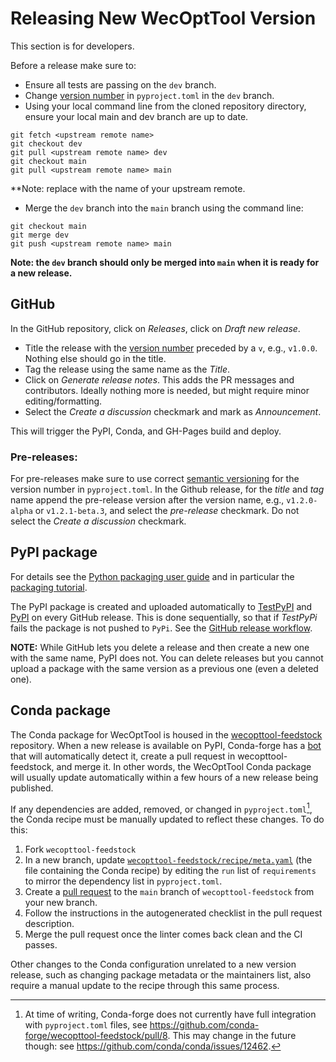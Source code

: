 # Releasing New WecOptTool Version
This section is for developers.

Before a release make sure to:

* Ensure all tests are passing on the `dev` branch.
* Change [version number](https://semver.org/) in `pyproject.toml` in the `dev` branch.
* Using your local command line from the cloned repository directory, ensure your local main and dev branch are up to date.
```
git fetch <upstream remote name>
git checkout dev
git pull <upstream remote name> dev
git checkout main
git pull <upstream remote name> main
```
**Note: replace <upstream remote name> with the name of your upstream remote.
* Merge the `dev` branch into the `main` branch using the command line:
```
git checkout main
git merge dev
git push <upstream remote name> main
```
**Note: the `dev` branch should only be merged into `main` when it is ready for a new release.**

## GitHub
In the GitHub repository, click on *Releases*, click on *Draft new release*.

* Title the release with the [version number](https://semver.org/) preceded by a `v`, e.g., `v1.0.0`. Nothing else should go in the title.
* Tag the release using the same name as the *Title*.
* Click on *Generate release notes*. This adds the PR messages and contributors. Ideally nothing more is needed, but might require minor editing/formatting.
* Select the *Create a discussion* checkmark and mark as *Announcement*.

This will trigger the PyPI, Conda, and GH-Pages build and deploy.

### Pre-releases:
For pre-releases make sure to use correct [semantic versioning](https://semver.org/) for the version number in `pyproject.toml`.
In the Github release, for the *title* and *tag* name append the pre-release version after the version name, e.g., `v1.2.0-alpha` or `v1.2.1-beta.3`, and select the *pre-release* checkmark. Do not select the *Create a discussion* checkmark.

## PyPI package
For details see the [Python packaging user guide](https://packaging.python.org/en/latest/) and in particular the [packaging tutorial](https://packaging.python.org/en/latest/tutorials/packaging-projects/).

The PyPI package is created and uploaded automatically to [TestPyPI](https://test.pypi.org/) and [PyPI](https://pypi.org/) on every GitHub release.
This is done sequentially, so that if *TestPyPi* fails the package is not pushed to `PyPi`.
See the [GitHub release workflow](https://github.com/sandialabs/WecOptTool/blob/main/.github/workflows/release.yml).

**NOTE:** While GitHub lets you delete a release and then create a new one with the same name, PyPI does not. You can delete releases but you cannot upload a package with the same version as a previous one (even a deleted one).

## Conda package
The Conda package for WecOptTool is housed in the [wecopttool-feedstock](https://github.com/conda-forge/wecopttool-feedstock) repository.
When a new release is available on PyPI, Conda-forge has a [bot](https://github.com/regro/autotick-bot) that will automatically detect it, create a pull request in wecopttool-feedstock, and merge it.
In other words, the WecOptTool Conda package will usually update automatically within a few hours of a new release being published.

If any dependencies are added, removed, or changed in `pyproject.toml`[^1], the Conda recipe must be manually updated to reflect these changes.
To do this:

1. Fork `wecopttool-feedstock`
2. In a new branch, update [`wecopttool-feedstock/recipe/meta.yaml`](https://github.com/conda-forge/wecopttool-feedstock/blob/main/recipe/meta.yaml) (the file containing the Conda recipe) by editing the `run` list of `requirements` to mirror the dependency list in `pyproject.toml`.
3. Create a [pull request](https://github.com/conda-forge/wecopttool-feedstock/pulls) to the `main` branch of `wecopttool-feedstock` from your new branch.
4. Follow the instructions in the autogenerated checklist in the pull request description.
5. Merge the pull request once the linter comes back clean and the CI passes.

Other changes to the Conda configuration unrelated to a new version release, such as changing package metadata or the maintainers list, also require a manual update to the recipe through this same process.

[^1]: At time of writing, Conda-forge does not currently have full integration with `pyproject.toml` files, see https://github.com/conda-forge/wecopttool-feedstock/pull/8.
This may change in the future though: see https://github.com/conda/conda/issues/12462.
